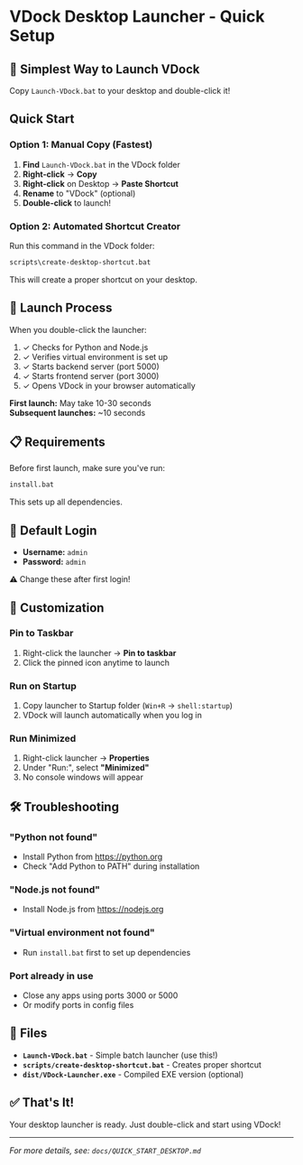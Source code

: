 # VDock Desktop Launcher - Quick Setup

## 🚀 Simplest Way to Launch VDock

Copy `Launch-VDock.bat` to your desktop and double-click it!

## Quick Start

### Option 1: Manual Copy (Fastest)

1. **Find** `Launch-VDock.bat` in the VDock folder
2. **Right-click** → **Copy**
3. **Right-click** on Desktop → **Paste Shortcut**
4. **Rename** to "VDock" (optional)
5. **Double-click** to launch!

### Option 2: Automated Shortcut Creator

Run this command in the VDock folder:

```cmd
scripts\create-desktop-shortcut.bat
```

This will create a proper shortcut on your desktop.

## 🎯 Launch Process

When you double-click the launcher:

1. ✓ Checks for Python and Node.js
2. ✓ Verifies virtual environment is set up
3. ✓ Starts backend server (port 5000)
4. ✓ Starts frontend server (port 3000)
5. ✓ Opens VDock in your browser automatically

**First launch:** May take 10-30 seconds  
**Subsequent launches:** ~10 seconds

## 📋 Requirements

Before first launch, make sure you've run:

```cmd
install.bat
```

This sets up all dependencies.

## 🔐 Default Login

- **Username:** `admin`
- **Password:** `admin`

⚠️ Change these after first login!

## 🎨 Customization

### Pin to Taskbar

1. Right-click the launcher → **Pin to taskbar**
2. Click the pinned icon anytime to launch

### Run on Startup

1. Copy launcher to Startup folder (`Win+R` → `shell:startup`)
2. VDock will launch automatically when you log in

### Run Minimized

1. Right-click launcher → **Properties**
2. Under "Run:", select **"Minimized"**
3. No console windows will appear

## 🛠️ Troubleshooting

### "Python not found"
- Install Python from https://python.org
- Check "Add Python to PATH" during installation

### "Node.js not found"
- Install Node.js from https://nodejs.org

### "Virtual environment not found"
- Run `install.bat` first to set up dependencies

### Port already in use
- Close any apps using ports 3000 or 5000
- Or modify ports in config files

## 📂 Files

- **`Launch-VDock.bat`** - Simple batch launcher (use this!)
- **`scripts/create-desktop-shortcut.bat`** - Creates proper shortcut
- **`dist/VDock-Launcher.exe`** - Compiled EXE version (optional)

## ✅ That's It!

Your desktop launcher is ready. Just double-click and start using VDock!

---

*For more details, see: `docs/QUICK_START_DESKTOP.md`*


